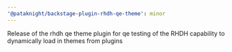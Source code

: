 ```yaml
---
'@pataknight/backstage-plugin-rhdh-qe-theme': minor
---
```


Release of the rhdh qe theme plugin for qe testing of the RHDH capability to dynamically load in themes from plugins
